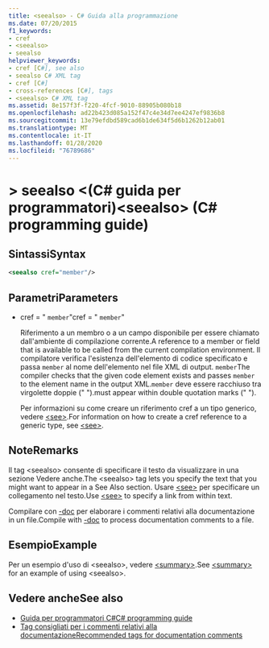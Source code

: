 ```yaml
---
title: <seealso> - C# Guida alla programmazione
ms.date: 07/20/2015
f1_keywords:
- cref
- <seealso>
- seealso
helpviewer_keywords:
- cref [C#], see also
- seealso C# XML tag
- cref [C#]
- cross-references [C#], tags
- <seealso> C# XML tag
ms.assetid: 8e157f3f-f220-4fcf-9010-88905b080b18
ms.openlocfilehash: ad22b423d085a152f47c4e34d7ee4247ef9836b8
ms.sourcegitcommit: 13e79efdbd589cad6b1de634f5d6b1262b12ab01
ms.translationtype: MT
ms.contentlocale: it-IT
ms.lasthandoff: 01/28/2020
ms.locfileid: "76789686"
---
```

# <a name="seealso-c-programming-guide"></a><span data-ttu-id="87788-102">> seealso \<(C# guida per programmatori)</span><span class="sxs-lookup"><span data-stu-id="87788-102">\<seealso> (C# programming guide)</span></span>

## <a name="syntax"></a><span data-ttu-id="87788-103">Sintassi</span><span class="sxs-lookup"><span data-stu-id="87788-103">Syntax</span></span>

```xml
<seealso cref="member"/>
```

## <a name="parameters"></a><span data-ttu-id="87788-104">Parametri</span><span class="sxs-lookup"><span data-stu-id="87788-104">Parameters</span></span>

- <span data-ttu-id="87788-105">cref = " `member`"</span><span class="sxs-lookup"><span data-stu-id="87788-105">cref = " `member`"</span></span>

  <span data-ttu-id="87788-106">Riferimento a un membro o a un campo disponibile per essere chiamato dall'ambiente di compilazione corrente.</span><span class="sxs-lookup"><span data-stu-id="87788-106">A reference to a member or field that is available to be called from the current compilation environment.</span></span> <span data-ttu-id="87788-107">Il compilatore verifica l'esistenza dell'elemento di codice specificato e passa `member` al nome dell'elemento nel file XML di output. `member`</span><span class="sxs-lookup"><span data-stu-id="87788-107">The compiler checks that the given code element exists and passes `member` to the element name in the output XML.`member`</span></span> <span data-ttu-id="87788-108">deve essere racchiuso tra virgolette doppie (" ").</span><span class="sxs-lookup"><span data-stu-id="87788-108">must appear within double quotation marks (" ").</span></span>

  <span data-ttu-id="87788-109">Per informazioni su come creare un riferimento cref a un tipo generico, vedere [\<see>](./see.md).</span><span class="sxs-lookup"><span data-stu-id="87788-109">For information on how to create a cref reference to a generic type, see [\<see>](./see.md).</span></span>

## <a name="remarks"></a><span data-ttu-id="87788-110">Note</span><span class="sxs-lookup"><span data-stu-id="87788-110">Remarks</span></span>

<span data-ttu-id="87788-111">Il tag \<seealso> consente di specificare il testo da visualizzare in una sezione Vedere anche.</span><span class="sxs-lookup"><span data-stu-id="87788-111">The \<seealso> tag lets you specify the text that you might want to appear in a See Also section.</span></span> <span data-ttu-id="87788-112">Usare [\<see>](./see.md) per specificare un collegamento nel testo.</span><span class="sxs-lookup"><span data-stu-id="87788-112">Use [\<see>](./see.md) to specify a link from within text.</span></span>

<span data-ttu-id="87788-113">Compilare con [-doc](../../language-reference/compiler-options/doc-compiler-option.md) per elaborare i commenti relativi alla documentazione in un file.</span><span class="sxs-lookup"><span data-stu-id="87788-113">Compile with [-doc](../../language-reference/compiler-options/doc-compiler-option.md) to process documentation comments to a file.</span></span>

## <a name="example"></a><span data-ttu-id="87788-114">Esempio</span><span class="sxs-lookup"><span data-stu-id="87788-114">Example</span></span>

<span data-ttu-id="87788-115">Per un esempio d'uso di \<seealso>, vedere [\<summary>](./summary.md).</span><span class="sxs-lookup"><span data-stu-id="87788-115">See [\<summary>](./summary.md) for an example of using \<seealso>.</span></span>

## <a name="see-also"></a><span data-ttu-id="87788-116">Vedere anche</span><span class="sxs-lookup"><span data-stu-id="87788-116">See also</span></span>

- [<span data-ttu-id="87788-117">Guida per programmatori C#</span><span class="sxs-lookup"><span data-stu-id="87788-117">C# programming guide</span></span>](../index.md)
- [<span data-ttu-id="87788-118">Tag consigliati per i commenti relativi alla documentazione</span><span class="sxs-lookup"><span data-stu-id="87788-118">Recommended tags for documentation comments</span></span>](./recommended-tags-for-documentation-comments.md)
